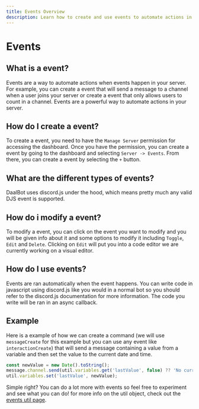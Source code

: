 ```yaml
---
title: Events Overview
description: Learn how to create and use events to automate actions in your Discord server
---
```


# Events

## What is a event?
Events are a way to automate actions when events happen in your server. For example, you can create a event that will send a message to a channel when a user joins your server or create a event that only allows users to count in a channel. Events are a powerful way to automate actions in your server.

## How do I create a event?
To create a event, you need to have the `Manage Server` permission for accessing the dashboard. Once you have the permission, you can create a event by going to the dashboard and selecting `Server -> Events`. From there, you can create a event by selecting the `+` button.

## What are the different types of events?
DaalBot uses discord.js under the hood, which means pretty much any valid DJS event is supported.

## How do i modify a event?
To modify a event, you can click on the event you want to modify and you will be given info about it and some options to modify it including `Toggle`, `Edit` and `Delete`. Clicking on `Edit` will put you into a code editor we are currently working on a visual editor.

## How do I use events?
Events are ran automatically when the event happens. You can write code in javascript using discord.js like you would in a normal bot so you should refer to the discord.js documentation for more information. The code you write will be ran in an async callback.

## Example
Here is a example of how we can create a command (we will use `messageCreate` for this example but you can use any event like `interactionCreate`) that will send a message containing a value from a variable and then set the value to the current date and time.

```js
const newValue = new Date().toString();
message.channel.send(util.variables.get('lastValue', false) ?? 'No current value');
util.variables.set('lastValue', newValue);
```
Simple right? You can do a lot more with events so feel free to experiment and see what you can do! for more info on the util object, check out the [events util page](/docs/events/util).